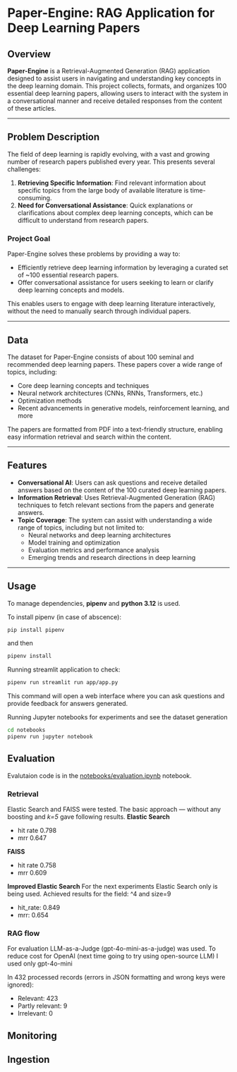 # Paper-Engine: RAG Application for Deep Learning Papers

## Overview

**Paper-Engine** is a Retrieval-Augmented Generation (RAG) application designed to assist users in navigating and understanding key concepts in the deep learning domain. This project collects, formats, and organizes 100 essential deep learning papers, allowing users to interact with the system in a conversational manner and receive detailed responses from the content of these articles. 

---

## Problem Description

The field of deep learning is rapidly evolving, with a vast and growing number of research papers published every year. This presents several challenges:

1. **Retrieving Specific Information**: Find relevant information about specific topics from the large body of available literature is time-consuming.
3. **Need for Conversational Assistance**: Quick explanations or clarifications about complex deep learning concepts, which can be difficult to understand from research papers.

### Project Goal

Paper-Engine solves these problems by providing a way to:

- Efficiently retrieve deep learning information by leveraging a curated set of ~100 essential research papers.
- Offer conversational assistance for users seeking to learn or clarify deep learning concepts and models.

This enables users to engage with deep learning literature interactively, without the need to manually search through individual papers.

---

## Data

The dataset for Paper-Engine consists of about 100 seminal and recommended deep learning papers. These papers cover a wide range of topics, including:

- Core deep learning concepts and techniques
- Neural network architectures (CNNs, RNNs, Transformers, etc.)
- Optimization methods
- Recent advancements in generative models, reinforcement learning, and more

The papers are formatted from PDF into a text-friendly structure, enabling easy information retrieval and search within the content.

---

## Features

- **Conversational AI**: Users can ask questions and receive detailed answers based on the content of the 100 curated deep learning papers.
- **Information Retrieval**: Uses Retrieval-Augmented Generation (RAG) techniques to fetch relevant sections from the papers and generate answers.
- **Topic Coverage**: The system can assist with understanding a wide range of topics, including but not limited to:
  - Neural networks and deep learning architectures
  - Model training and optimization
  - Evaluation metrics and performance analysis
  - Emerging trends and research directions in deep learning

---

## Usage

To manage dependencies, **pipenv** and **python 3.12** is used. 

To install pipenv (in case of abscence):

```bash
pip install pipenv
```
and then

```bash
pipenv install
```

Running streamlit application to check:
```bash
pipenv run streamlit run app/app.py
```
This command will open a web interface where you can ask questions and provide feedback for answers generated.

Running Jupyter notebooks for experiments and see the dataset generation 
```bash
cd notebooks
pipenv run jupyter notebook
```


## Evaluation

Evalutaion code is in the [notebooks/evaluation.ipynb](notebooks/evaluation.ipynb) notebook.
### Retrieval
Elastic Search and FAISS were tested.
The basic approach — without any boosting and *k=5* gave following results.
**Elastic Search**
* hit rate 0.798
* mrr 0.647

**FAISS**
* hit rate 0.758
* mrr 0.609



**Improved Elastic Search**
For the next experiments Elastic Search only is being used.
Achieved results for the field: ^4 and size=9
* hit_rate: 0.849
* mrr: 0.654

### RAG flow

For evaluation LLM-as-a-Judge (gpt-4o-mini-as-a-judge) was used. To reduce cost for OpenAI (next time going to try using open-source LLM) I used only gpt-4o-mini

In 432 processed records (errors in JSON formatting and wrong keys were ignored):

* Relevant: 423
* Partly relevant: 9
* Irrelevant: 0


## Monitoring

## Ingestion 

